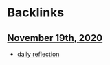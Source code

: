 
# Backlinks
## [November 19th, 2020](<November 19th, 2020.md>)
- [daily reflection](<daily reflection.md>)

